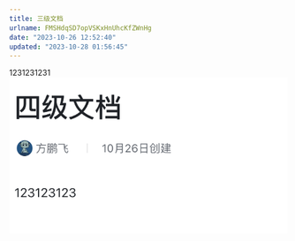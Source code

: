 ```yaml
---
title: 三级文档
urlname: FMSHdqSD7opVSKxHnUhcKfZWnHg
date: "2023-10-26 12:52:40"
updated: "2023-10-28 01:56:45"
---
```


1231231231
![image](../../../../images/三级文档/MFCHbRiRTofZlZxHkBYcbsuQn6c.png)
